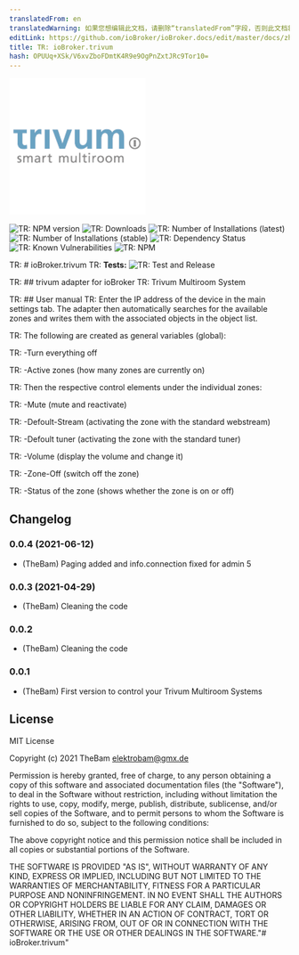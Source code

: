 ```yaml
---
translatedFrom: en
translatedWarning: 如果您想编辑此文档，请删除“translatedFrom”字段，否则此文档将再次自动翻译
editLink: https://github.com/ioBroker/ioBroker.docs/edit/master/docs/zh-cn/adapterref/iobroker.trivum/README.md
title: TR: ioBroker.trivum
hash: OPUUq+XSk/V6xvZboFDmtK4R9e9OgPnZxtJRc9Tor10=
---
```

![TR: Logo](../../../en/adapterref/iobroker.trivum/admin/trivum.png)

![TR: NPM version](http://img.shields.io/npm/v/iobroker.trivum.svg)
![TR: Downloads](https://img.shields.io/npm/dm/iobroker.trivum.svg)
![TR: Number of Installations (latest)](http://iobroker.live/badges/trivum-installed.svg)
![TR: Number of Installations (stable)](http://iobroker.live/badges/trivum-stable.svg)
![TR: Dependency Status](https://img.shields.io/david/TheBam1990/iobroker.trivum.svg)
![TR: Known Vulnerabilities](https://snyk.io/test/github/TheBam1990/ioBroker.trivum/badge.svg)
![TR: NPM](https://nodei.co/npm/iobroker.trivum.png?downloads=true)

TR: # ioBroker.trivum
TR: **Tests:** ![TR: Test and Release](https://github.com/TheBam1990/ioBroker.trivum/workflows/Test%20and%20Release/badge.svg)

TR: ## trivum adapter for ioBroker
TR: Trivum Multiroom System

TR: ## User manual
TR: Enter the IP address of the device in the main settings tab.
The adapter then automatically searches for the available zones and writes them with the associated objects in the object list.

TR: The following are created as general variables (global):

TR: -Turn everything off

TR: -Active zones (how many zones are currently on)

TR: Then the respective control elements under the individual zones:

TR: -Mute (mute and reactivate)

TR: -Defoult-Stream (activating the zone with the standard webstream)

TR: -Defoult tuner (activating the zone with the standard tuner)

TR: -Volume (display the volume and change it)

TR: -Zone-Off (switch off the zone)

TR: -Status of the zone (shows whether the zone is on or off)

## Changelog

### 0.0.4 (2021-06-12)
* (TheBam) Paging added and info.connection fixed for admin 5

### 0.0.3 (2021-04-29)
* (TheBam) Cleaning the code

### 0.0.2
* (TheBam) Cleaning the code

### 0.0.1
* (TheBam) First version to control your Trivum Multiroom Systems

## License
MIT License

Copyright (c) 2021 TheBam <elektrobam@gmx.de>

Permission is hereby granted, free of charge, to any person obtaining a copy
of this software and associated documentation files (the "Software"), to deal
in the Software without restriction, including without limitation the rights
to use, copy, modify, merge, publish, distribute, sublicense, and/or sell
copies of the Software, and to permit persons to whom the Software is
furnished to do so, subject to the following conditions:

The above copyright notice and this permission notice shall be included in all
copies or substantial portions of the Software.

THE SOFTWARE IS PROVIDED "AS IS", WITHOUT WARRANTY OF ANY KIND, EXPRESS OR
IMPLIED, INCLUDING BUT NOT LIMITED TO THE WARRANTIES OF MERCHANTABILITY,
FITNESS FOR A PARTICULAR PURPOSE AND NONINFRINGEMENT. IN NO EVENT SHALL THE
AUTHORS OR COPYRIGHT HOLDERS BE LIABLE FOR ANY CLAIM, DAMAGES OR OTHER
LIABILITY, WHETHER IN AN ACTION OF CONTRACT, TORT OR OTHERWISE, ARISING FROM,
OUT OF OR IN CONNECTION WITH THE SOFTWARE OR THE USE OR OTHER DEALINGS IN THE
SOFTWARE."# ioBroker.trivum"